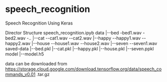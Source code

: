 # speech_recognition
Speech Recognition Using Keras

Director Structure
speech_recognition.ipyb
data
    |--bed
          -bed1.wav
          -bed2.wav
          -..
    |--cat
          --cat1.wav
          --cat2.wav
    |--happy
            --happy1.wav
            --happy2.wav
    |--house
            --house1.wav
             --house2.wav
    |--seven
            --seven1.wav
saved-data
          |--bed.pkl
          |--cat.pkl
          |--happy.pkl
          |--house.pkl
          |--seven.ppkl
 model
 |--model.h5
 
 
 data can be downloaded from https://storage.cloud.google.com/download.tensorflow.org/data/speech_commands_v0.01
.tar.gz

